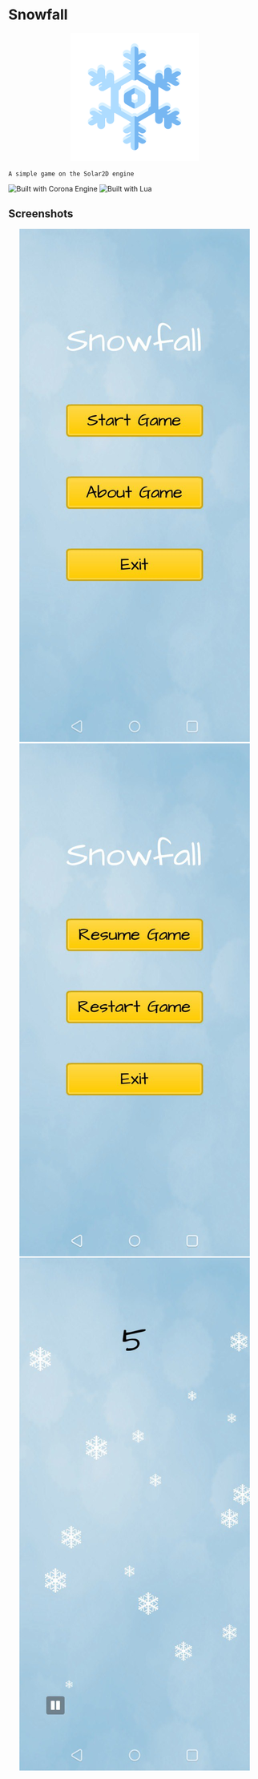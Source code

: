 # Snowfall

<p align="center">
    <img alt="Snowfall icon" src="./Icon.png" with="256px" height="256px" />

    A simple game on the Solar2D engine
</p>

![Built with Corona Engine](https://img.shields.io/badge/Corona%20Engine-F96F29.svg?style=for-the-badge&logo=Corona-Engine&logoColor=white)
![Built with Lua](https://img.shields.io/badge/Lua-2C2D72.svg?style=for-the-badge&logo=Lua&logoColor=white)

## Screenshots

<div align="center">
    <img src="./Assets/snowfall_main_menu.jpg" alt="Snowfall main menu">
    <img src="./Assets/snowfall_pause_menu.jpg" alt="Snowfall pause menu">
    <img src="./Assets/snowfall_gameplay.jpg" alt="Snowfall gameplay">
</div>
